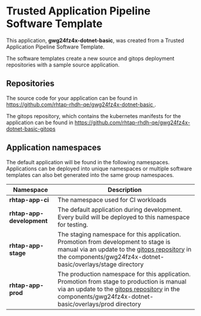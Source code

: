 # Trusted Application Pipeline Software Template

This application, **gwg24fz4x-dotnet-basic**, was created from a Trusted Application Pipeline Software Template.

The software templates create a new source and gitops deployment repositories with a sample source application. 

## Repositories

The source code for your application can be found in [https://github.com/rhtap-rhdh-qe/gwg24fz4x-dotnet-basic ](https://github.com/rhtap-rhdh-qe/gwg24fz4x-dotnet-basic ).
 
The gitops repository, which contains the kubernetes manifests for the application can be found in 
[https://github.com/rhtap-rhdh-qe/gwg24fz4x-dotnet-basic-gitops ](https://github.com/rhtap-rhdh-qe/gwg24fz4x-dotnet-basic-gitops ) 

## Application namespaces 

The default application will be found in the following namespaces. Applications can be deployed into unique namespaces or multiple software templates can also bet generated into the same group namespaces.  

|  Namespace   |  Description   |  
| -------- | -------- |
| **rhtap-app-ci** | The namespace used for CI workloads |
| **rhtap-app-development** | The default application during development. Every build will be deployed to this namespace for testing. |
| **rhtap-app-stage** | The staging namespace for this application. Promotion from development to stage is manual via an update to the [gitops repository](https://github.com/rhtap-rhdh-qe/gwg24fz4x-dotnet-basic-gitops ) in the components/gwg24fz4x-dotnet-basic/overlays/stage directory |
| **rhtap-app-prod** | The production namespace for this application. Promotion from stage to production is manual via an update to the [gitops repository](https://github.com/rhtap-rhdh-qe/gwg24fz4x-dotnet-basic-gitops ) in the components/gwg24fz4x-dotnet-basic/overlays/prod directory |